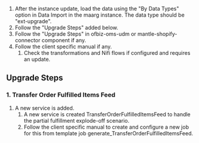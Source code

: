 1. After the instance update, load the data using the "By Data Types" option in Data Import in the maarg instance. The data type should be "ext-upgrade".
2. Follow the "Upgrade Steps" added below.
3. Follow the "Upgrade Steps" in ofbiz-oms-udm or mantle-shopify-connector component if any.
4. Follow the client specific manual if any.
    1. Check the transformations and Nifi flows if configured and requires an update.

## Upgrade Steps
### 1. Transfer Order Fulfilled Items Feed
1. A new service is added.
   1. A new service is created TransferOrderFulfilledItemsFeed to handle the partial fulfillment explode-off scenario.
   2. Follow the client specific manual to create and configure a new job for this from template job generate_TransferOrderFulfilledItemsFeed.